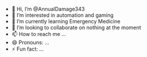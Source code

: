 - 👋 Hi, I’m @AnnualDamage343
- 👀 I’m interested in automation and gaming  
- 🌱 I’m currently learning Emergency Medicine 
- 💞️ I’m looking to collaborate on nothing at the moment 
- 📫 How to reach me ...
- 😄 Pronouns: ...
- ⚡ Fun fact: ...

<!---
AnnualDamage343/AnnualDamage343 is a ✨ special ✨ repository because its `README.md` (this file) appears on your GitHub profile.
You can click the Preview link to take a look at your changes.
--->
